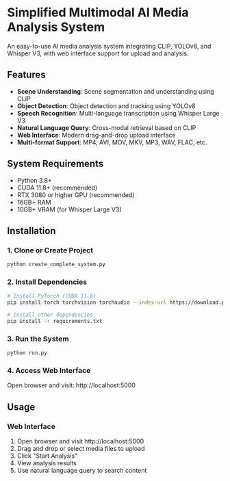 # Simplified Multimodal AI Media Analysis System

An easy-to-use AI media analysis system integrating CLIP, YOLOv8, and Whisper V3, with web interface support for upload and analysis.

## Features

- **Scene Understanding**: Scene segmentation and understanding using CLIP
- **Object Detection**: Object detection and tracking using YOLOv8  
- **Speech Recognition**: Multi-language transcription using Whisper Large V3
- **Natural Language Query**: Cross-modal retrieval based on CLIP
- **Web Interface**: Modern drag-and-drop upload interface
- **Multi-format Support**: MP4, AVI, MOV, MKV, MP3, WAV, FLAC, etc.

## System Requirements

- Python 3.8+
- CUDA 11.8+ (recommended)
- RTX 3080 or higher GPU (recommended)
- 16GB+ RAM
- 10GB+ VRAM (for Whisper Large V3)

## Installation

### 1. Clone or Create Project
```bash
python create_complete_system.py
```

### 2. Install Dependencies
```bash
# Install PyTorch (CUDA 11.8)
pip install torch torchvision torchaudio --index-url https://download.pytorch.org/whl/cu118

# Install other dependencies
pip install -r requirements.txt
```

### 3. Run the System
```bash
python run.py
```

### 4. Access Web Interface
Open browser and visit: http://localhost:5000

## Usage

### Web Interface
1. Open browser and visit http://localhost:5000
2. Drag and drop or select media files to upload
3. Click "Start Analysis"
4. View analysis results
5. Use natural language query to search content

